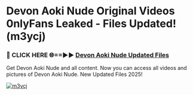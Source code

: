 # Devon Aoki Nude Original Videos 0nlyFans Leaked - Files Updated! (m3ycj)

<h3>🔴 CLICK HERE 🌐==►► <a href="https://tinyurl.com/52m3yx9h" rel="nofollow">Devon Aoki Nude Updated Files</a></h3>

Get Devon Aoki Nude and all content. Now you can access all videos and pictures of Devon Aoki Nude. New Updated Files 2025!

[![m3ycj](https://i.imgur.com/TnHtlc8.gif)](https://tinyurl.com/52m3yx9h)

